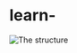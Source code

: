 # learn-

![The structure](https://github.com/ImMohammadHosseini/incremental-learning/tree/main/images/1.png)


